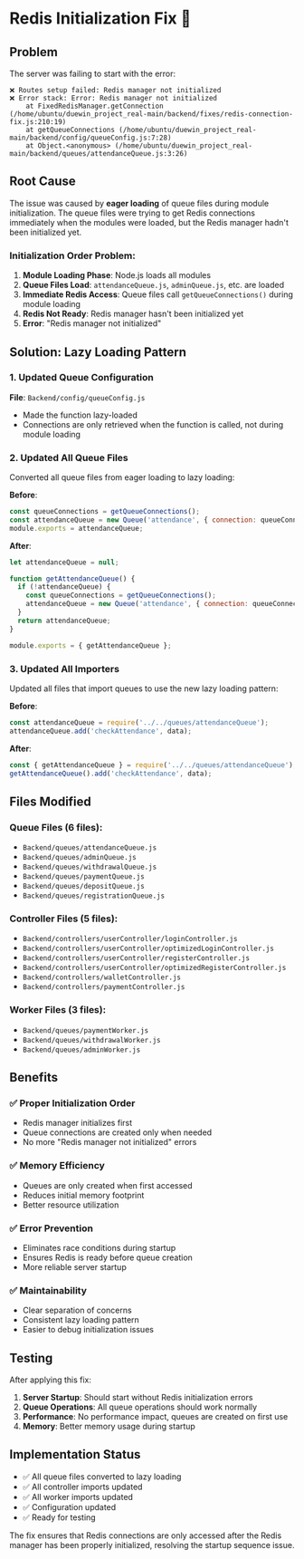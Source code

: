 # Redis Initialization Fix 🔧

## Problem
The server was failing to start with the error:
```
❌ Routes setup failed: Redis manager not initialized
❌ Error stack: Error: Redis manager not initialized
    at FixedRedisManager.getConnection (/home/ubuntu/duewin_project_real-main/backend/fixes/redis-connection-fix.js:210:19)
    at getQueueConnections (/home/ubuntu/duewin_project_real-main/backend/config/queueConfig.js:7:28)
    at Object.<anonymous> (/home/ubuntu/duewin_project_real-main/backend/queues/attendanceQueue.js:3:26)
```

## Root Cause
The issue was caused by **eager loading** of queue files during module initialization. The queue files were trying to get Redis connections immediately when the modules were loaded, but the Redis manager hadn't been initialized yet.

### Initialization Order Problem:
1. **Module Loading Phase**: Node.js loads all modules
2. **Queue Files Load**: `attendanceQueue.js`, `adminQueue.js`, etc. are loaded
3. **Immediate Redis Access**: Queue files call `getQueueConnections()` during module loading
4. **Redis Not Ready**: Redis manager hasn't been initialized yet
5. **Error**: "Redis manager not initialized"

## Solution: Lazy Loading Pattern

### 1. Updated Queue Configuration
**File**: `Backend/config/queueConfig.js`
- Made the function lazy-loaded
- Connections are only retrieved when the function is called, not during module loading

### 2. Updated All Queue Files
Converted all queue files from eager loading to lazy loading:

**Before**:
```javascript
const queueConnections = getQueueConnections();
const attendanceQueue = new Queue('attendance', { connection: queueConnections.attendance });
module.exports = attendanceQueue;
```

**After**:
```javascript
let attendanceQueue = null;

function getAttendanceQueue() {
  if (!attendanceQueue) {
    const queueConnections = getQueueConnections();
    attendanceQueue = new Queue('attendance', { connection: queueConnections.attendance });
  }
  return attendanceQueue;
}

module.exports = { getAttendanceQueue };
```

### 3. Updated All Importers
Updated all files that import queues to use the new lazy loading pattern:

**Before**:
```javascript
const attendanceQueue = require('../../queues/attendanceQueue');
attendanceQueue.add('checkAttendance', data);
```

**After**:
```javascript
const { getAttendanceQueue } = require('../../queues/attendanceQueue');
getAttendanceQueue().add('checkAttendance', data);
```

## Files Modified

### Queue Files (6 files):
- `Backend/queues/attendanceQueue.js`
- `Backend/queues/adminQueue.js`
- `Backend/queues/withdrawalQueue.js`
- `Backend/queues/paymentQueue.js`
- `Backend/queues/depositQueue.js`
- `Backend/queues/registrationQueue.js`

### Controller Files (5 files):
- `Backend/controllers/userController/loginController.js`
- `Backend/controllers/userController/optimizedLoginController.js`
- `Backend/controllers/userController/registerController.js`
- `Backend/controllers/userController/optimizedRegisterController.js`
- `Backend/controllers/walletController.js`
- `Backend/controllers/paymentController.js`

### Worker Files (3 files):
- `Backend/queues/paymentWorker.js`
- `Backend/queues/withdrawalWorker.js`
- `Backend/queues/adminWorker.js`

## Benefits

### ✅ Proper Initialization Order
- Redis manager initializes first
- Queue connections are created only when needed
- No more "Redis manager not initialized" errors

### ✅ Memory Efficiency
- Queues are only created when first accessed
- Reduces initial memory footprint
- Better resource utilization

### ✅ Error Prevention
- Eliminates race conditions during startup
- Ensures Redis is ready before queue creation
- More reliable server startup

### ✅ Maintainability
- Clear separation of concerns
- Consistent lazy loading pattern
- Easier to debug initialization issues

## Testing

After applying this fix:

1. **Server Startup**: Should start without Redis initialization errors
2. **Queue Operations**: All queue operations should work normally
3. **Performance**: No performance impact, queues are created on first use
4. **Memory**: Better memory usage during startup

## Implementation Status

- ✅ All queue files converted to lazy loading
- ✅ All controller imports updated
- ✅ All worker imports updated
- ✅ Configuration updated
- ✅ Ready for testing

The fix ensures that Redis connections are only accessed after the Redis manager has been properly initialized, resolving the startup sequence issue. 